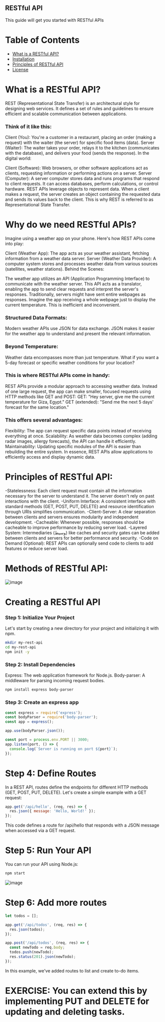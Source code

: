 ##  RESTful API

This guide will get you started with RESTful APIs

# Table of Contents

* [What is a RESTful API?](#what-is-a-restful-api)
* [Installation](#why-do-we-need-restful-apis)
* [Principles of RESTful API](#principles-of-restful-api)
* [License](#license)




# What is a RESTful API?
REST (Representational State Transfer) is an architectural style for designing web services. It defines a set of rules and guidelines to ensure efficient and scalable communication between applications.

### Think of it like this:

Client (You): You're a customer in a restaurant, placing an order (making a request) with the waiter (the server) for specific food items (data).
Server (Waiter): The waiter takes your order, relays it to the kitchen (communicates with the database), and delivers your food (sends the response).
In the digital world:

Client (Software): Web browsers, or other software applications act as clients, requesting information or performing actions on a server.
Server (Computer): A server computer stores data and runs programs that respond to client requests. It can access databases, perform calculations, or control hardware.
REST APIs leverage objects to represent data. When a client makes a request, the server creates an object containing the requested data and sends its values back to the client. This is why REST is referred to as Representational State Transfer.




# Why do we need RESTful APIs?
Imagine using a weather app on your phone. Here's how REST APIs come into play:

Client (Weather App): The app acts as your weather assistant, fetching information from a weather data server.
Server (Weather Data Provider): A computer system stores and processes weather data from various sources (satellites, weather stations).
Behind the Scenes:

The weather app utilizes an API (Application Programming Interface) to communicate with the weather server. This API acts as a translator, enabling the app to send clear requests and interpret the server's responses.
Traditionally, servers might have sent entire webpages as responses. Imagine the app receiving a whole webpage just to display the current temperature. This is inefficient and inconvenient.

### Structured Data Formats:
Modern weather APIs use JSON for data exchange. JSON makes it easier for the weather app to understand and present the relevant information.

### Beyond Temperature:
Weather data encompasses more than just temperature. What if you want a 5-day forecast or specific weather conditions for your location?

### This is where RESTful APIs come in handy:

REST APIs provide a modular approach to accessing weather data. Instead of one large request, the app can make smaller, focused requests using HTTP methods like GET and POST:
GET: "Hey server, give me the current temperature for Giza, Egypt."
GET (extended): "Send me the next 5 days' forecast for the same location."


### This offers several advantages:

Flexibility: The app can request specific data points instead of receiving everything at once.
Scalability: As weather data becomes complex (adding radar images, allergy forecasts), the API can handle it efficiently.
Maintainability: Updating specific modules of the API is easier than rebuilding the entire system.
In essence, REST APIs allow applications to efficiently access and display dynamic data.




# Principles of RESTful API:

-Statelessness: Each client request must contain all the information necessary for the server to understand it. The server doesn't rely on past interactions with the client.
-Uniform Interface: A consistent interface with standard methods (GET, POST, PUT, DELETE) and resource identification through URIs simplifies communication.
-Client-Server: A clear separation between clients and servers ensures modularity and independent development.
-Cacheable: Whenever possible, responses should be cacheable to improve performance by reducing server load.
-Layered System: Intermediaries (وسيط) like caches and security gates can be added between clients and servers for better performance and security.
-Code on Demand (Optional): REST APIs can optionally send code to clients to add features or reduce server load.




# Methods of RESTful API:

![image](https://github.com/user-attachments/assets/efa6f974-58f8-4875-9df7-af58932a7eb2)




# Creating a RESTful API

### Step 1: Initialize Your Project
Let's start by creating a new directory for your project and initializing it with npm.
```bash
mkdir my-rest-api
cd my-rest-api
npm init -y
```

### Step 2: Install Dependencies

Express: The web application framework for Node.js.
Body-parser: A middleware for parsing incoming request bodies.

```bash
npm install express body-parser
```

### Step 3: Create an express app

```js
const express = require('express');
const bodyParser = require('body-parser');
const app = express();

app.use(bodyParser.json());

const port = process.env.PORT || 3000;
app.listen(port, () => {
  console.log(`Server is running on port ${port}`);
});
```

# Step 4: Define Routes
In a REST API, routes define the endpoints for different HTTP methods (GET, POST, PUT, DELETE). Let's create a simple example with a GET request:

```js
app.get('/api/hello', (req, res) => {
  res.json({ message: 'Hello, World!' });
});
```

This code defines a route for /api/hello that responds with a JSON message when accessed via a GET request.

# Step 5: Run Your API
You can run your API using Node.js:

```bash
npm start
```

![image](https://github.com/user-attachments/assets/81163dc1-20b9-4dea-bffe-c6e264f541a4)

# Step 6: Add more routes

```js
let todos = [];

app.get('/api/todos', (req, res) => {
  res.json(todos);
});

app.post('/api/todos', (req, res) => {
  const newTodo = req.body;
  todos.push(newTodo);
  res.status(201).json(newTodo);
});
```
In this example, we've added routes to list and create to-do items. 
# EXERCISE: You can extend this by implementing PUT and DELETE for updating and deleting tasks.
